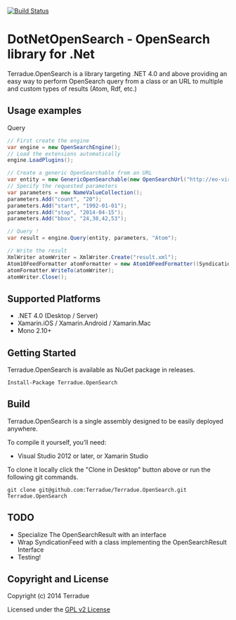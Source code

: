 [![Build Status](https://build.terradue.com/buildStatus/icon?job=DotNetOpenSearch)](https://build.terradue.com/job/DotNetOpenSearch/)

# DotNetOpenSearch - OpenSearch library for .Net

Terradue.OpenSearch is a library targeting .NET 4.0 and above providing an easy way to perform OpenSearch query from a class or an URL to multiple and custom types of results (Atom, Rdf, etc.)

## Usage examples

Query 

```c#
// First create the engine
var engine = new OpenSearchEngine();
// Load the extensions automatically
engine.LoadPlugins();

// Create a generic OpenSearchable from an URL
var entity = new GenericOpenSearchable(new OpenSearchUrl("http://eo-virtual-archive4.esa.int/search/ASA_IM__0P/atom"), engine);
// Specify the requested parameters
var parameters = new NameValueCollection();
parameters.Add("count", "20");
parameters.Add("start", "1992-01-01");
parameters.Add("stop", "2014-04-15");
parameters.Add("bbox", "24,30,42,53");

// Query !
var result = engine.Query(entity, parameters, "Atom");

// Write the result
XmlWriter atomWriter = XmlWriter.Create("result.xml");
Atom10FeedFormatter atomFormatter = new Atom10FeedFormatter((SyndicationFeed)result.Result);
atomFormatter.WriteTo(atomWriter);
atomWriter.Close();
```

## Supported Platforms

* .NET 4.0 (Desktop / Server)
* Xamarin.iOS / Xamarin.Android / Xamarin.Mac
* Mono 2.10+

## Getting Started

Terradue.OpenSearch is available as NuGet package in releases.

```
Install-Package Terradue.OpenSearch
```

## Build

Terradue.OpenSearch is a single assembly designed to be easily deployed anywhere. 

To compile it yourself, you’ll need:

* Visual Studio 2012 or later, or Xamarin Studio

To clone it locally click the "Clone in Desktop" button above or run the 
following git commands.

```
git clone git@github.com:Terradue/Terradue.OpenSearch.git Terradue.OpenSearch
```

## TODO

* Specialize The OpenSearchResult with an interface
* Wrap SyndicationFeed with a class implementing the OpenSearchResult Interface
* Testing!

## Copyright and License

Copyright (c) 2014 Terradue

Licensed under the [GPL v2 License](https://github.com/Terradue.GeoJson/Terradue.OpenSearch/blob/master/LICENSE.txt)

